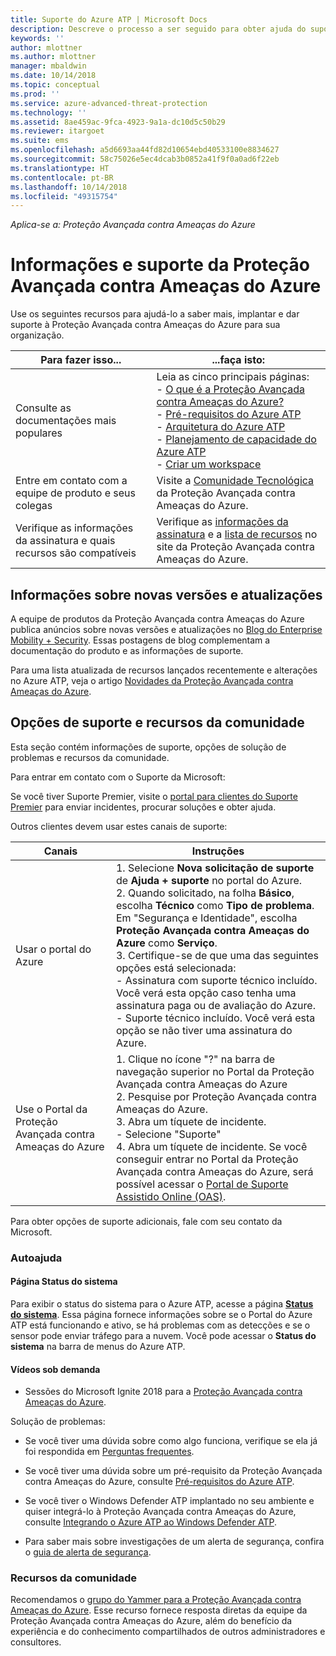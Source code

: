 ```yaml
---
title: Suporte do Azure ATP | Microsoft Docs
description: Descreve o processo a ser seguido para obter ajuda do suporte do Azure ATP.
keywords: ''
author: mlottner
ms.author: mlottner
manager: mbaldwin
ms.date: 10/14/2018
ms.topic: conceptual
ms.prod: ''
ms.service: azure-advanced-threat-protection
ms.technology: ''
ms.assetid: 8ae459ac-9fca-4923-9a1a-dc10d5c50b29
ms.reviewer: itargoet
ms.suite: ems
ms.openlocfilehash: a5d6693aa44fd82d10654ebd40533100e8834627
ms.sourcegitcommit: 58c75026e5ec4dcab3b0852a41f9f0a0ad6f22eb
ms.translationtype: HT
ms.contentlocale: pt-BR
ms.lasthandoff: 10/14/2018
ms.locfileid: "49315754"
---
```

*Aplica-se a: Proteção Avançada contra Ameaças do Azure*


# <a name="azure-advanced-threat-protection-information-and-support"></a>Informações e suporte da Proteção Avançada contra Ameaças do Azure 


Use os seguintes recursos para ajudá-lo a saber mais, implantar e dar suporte à Proteção Avançada contra Ameaças do Azure para sua organização.

|Para fazer isso...|...faça isto:|
|----|----|
|Consulte as documentações mais populares|Leia as cinco principais páginas:<br>- [O que é a Proteção Avançada contra Ameaças do Azure?](what-is-atp.md)<br>- [Pré-requisitos do Azure ATP](atp-prerequisites.md)<br>- [Arquitetura do Azure ATP](atp-architecture.md)<br>- [Planejamento de capacidade do Azure ATP](atp-capacity-planning.md)<br>- [Criar um workspace](install-atp-step1.md)|
|Entre em contato com a equipe de produto e seus colegas|Visite a [Comunidade Tecnológica](https://techcommunity.microsoft.com/t5/Azure-Advanced-Threat-Protection/bd-p/AzureAdvancedThreatProtection) da Proteção Avançada contra Ameaças do Azure.|
|Verifique as informações da assinatura e quais recursos são compatíveis|Verifique as [informações da assinatura](https://www.microsoft.com/cloud-platform/azure-information-protection-pricing) e a [lista de recursos](https://www.microsoft.com/cloud-platform/azure-information-protection-features) no site da Proteção Avançada contra Ameaças do Azure.|

## <a name="information-about-new-releases-and-updates"></a>Informações sobre novas versões e atualizações

A equipe de produtos da Proteção Avançada contra Ameaças do Azure publica anúncios sobre novas versões e atualizações no [Blog do Enterprise Mobility + Security](https://cloudblogs.microsoft.com/enterprisemobility/author/microsoft-advanced-threat-analytics-team/).
Essas postagens de blog complementam a documentação do produto e as informações de suporte.

Para uma lista atualizada de recursos lançados recentemente e alterações no Azure ATP, veja o artigo [Novidades da Proteção Avançada contra Ameaças do Azure](atp-whats-new.md).

## <a name="support-options-and-community-resources"></a>Opções de suporte e recursos da comunidade

Esta seção contém informações de suporte, opções de solução de problemas e recursos da comunidade.

Para entrar em contato com o Suporte da Microsoft:

Se você tiver Suporte Premier, visite o [portal para clientes do Suporte Premier](https://premier.microsoft.com/) para enviar incidentes, procurar soluções e obter ajuda.

Outros clientes devem usar estes canais de suporte:

| Canais|Instruções|
|------|-----|
|Usar o portal do Azure|1. Selecione **Nova solicitação de suporte** de **Ajuda + suporte** no portal do Azure. <br>2. Quando solicitado, na folha **Básico**, escolha **Técnico** como **Tipo de problema**. Em "Segurança e Identidade", escolha **Proteção Avançada contra Ameaças do Azure** como **Serviço**. <br>3. Certifique-se de que uma das seguintes opções está selecionada:<br>- Assinatura com suporte técnico incluído. Você verá esta opção caso tenha uma assinatura paga ou de avaliação do Azure.<br>- Suporte técnico incluído. Você verá esta opção se não tiver uma assinatura do Azure.|
|Use o Portal da Proteção Avançada contra Ameaças do Azure| 1. Clique no ícone "?" na barra de navegação superior no Portal da Proteção Avançada contra Ameaças do Azure<br>2. Pesquise por Proteção Avançada contra Ameaças do Azure.<br>3. Abra um tíquete de incidente.<br>- Selecione "Suporte"<br>4. Abra um tíquete de incidente. Se você conseguir entrar no Portal da Proteção Avançada contra Ameaças do Azure, será possível acessar o [Portal de Suporte Assistido Online (OAS)](https://support.microsoft.com/assistedsupportproducts). |

Para obter opções de suporte adicionais, fale com seu contato da Microsoft.

### <a name="self-help"></a>Autoajuda

#### <a name="system-status-page"></a>Página Status do sistema 

Para exibir o status do sistema para o Azure ATP, acesse a página [**Status do sistema**](https://health.atp.azure.com/). Essa página fornece informações sobre se o Portal do Azure ATP está funcionando e ativo, se há problemas com as detecções e se o sensor pode enviar tráfego para a nuvem. Você pode acessar o **Status do sistema** na barra de menus do Azure ATP.

#### <a name="on-demand-videos"></a>Vídeos sob demanda

- Sessões do Microsoft Ignite 2018 para a [Proteção Avançada contra Ameaças do Azure](https://myignite.techcommunity.microsoft.com/sessions?t=%257B%2522from%2522%253A%25222018-09-23T08%253A00%253A00-04%253A00%2522%252C%2522to%2522%253A%25222018-09-28T19%253A00%253A00-04%253A00%2522%257D&q=azure%2520advanced%2520threat%2520protection#ignite-html-anchor).

Solução de problemas:

- Se você tiver uma dúvida sobre como algo funciona, verifique se ela já foi respondida em [Perguntas frequentes](atp-technical-faq.md).

- Se você tiver uma dúvida sobre um pré-requisito da Proteção Avançada contra Ameaças do Azure, consulte [Pré-requisitos do Azure ATP](atp-prerequisites.md).

- Se você tiver o Windows Defender ATP implantado no seu ambiente e quiser integrá-lo à Proteção Avançada contra Ameaças do Azure, consulte [Integrando o Azure ATP ao Windows Defender ATP](integrate-wd-atp.md).

- Para saber mais sobre investigações de um alerta de segurança, confira o [guia de alerta de segurança](suspicious-activity-guide.md).

### <a name="community-resources"></a>Recursos da comunidade

Recomendamos o [grupo do Yammer para a Proteção Avançada contra Ameaças do Azure](https://www.yammer.com/AskIPTeam). Esse recurso fornece resposta diretas da equipe da Proteção Avançada contra Ameaças do Azure, além do benefício da experiência e do conhecimento compartilhados de outros administradores e consultores.
